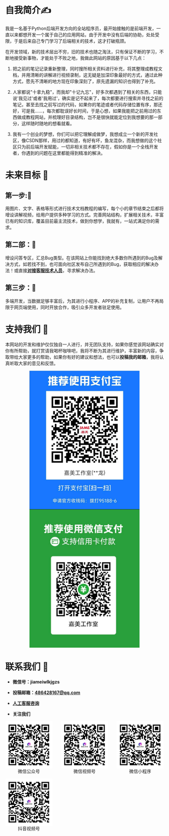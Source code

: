 # 自我简介:writing_hand:	

我是一名基于Python后端开发方向的全站程序员，最开始接触的是前端开发，一直以来都想开发一个属于自己的应用网站，由于开发中没有后端的协助，处处受限，于是后来自己专门学习了后端相关的技术，这才打破瓶颈。

在开发领域，新的技术层出不穷，旧的技术也随之淘汰，只有保证不断的学习，不断地接受新事物，才能处于不败之地，我做此网站的原因基于以下几点：

1. 把之前的笔记记录重新整理，同时搜所相关资料进行补充，将其整理成教程文档，并用清晰的讲解进行视频录制，这无疑是加深印象最好的方式，通过此种方式，愿先不清晰的地方现在印象深刻了，原先遗漏的知识也得到了补充。

2. 人家都说"十拿九稳"，而我却"十记九忘"，好多次都遇到了相关的东西，只能说'我见过'或者'我用过'，确实是记不起来了，每次都要进行搜索并寻找之前的笔记，甚至去找之前写过的代码，如果你的笔迹或者代码存储位置有序，那还好，可是我……，每次都耽误好长时间，于是心想，如果我能把之前用过的东西做成教程网站，并梳理好目录结构，岂不是很快就能定位到我想要的那一部分，这样随时随地的想看就看。
3. 我有一个创业的梦想，你们可以把它理解成做梦，我想成立一个新的开发社区，像CSDN那样，用过的都知道，有好有坏，鱼龙混杂，而我想做的这个社区只为前后端开发赋能，一切非相关技术都不存在，假如你是一个全栈开发者，你遇到的问题在这里都能得到精准的解决。

# 未来目标  :date:
## 第一步::muscle:

用图片、文字、表格等形式进行技术文档教程的编写，每个小的章节结束之后都将增设讲解视频，给用户提供多种学习的方式。完善网站结构，扩展相关技术，丰富已有的知识库，覆盖目前最主流技术，做到你想学，我就有，一站式满足你的需求。

## 第二部：:muscle:

增设问答专区，汇总Bug类型。在该网站上你能找到绝大多数你所遇到的Bug及解决方式，如若找不到，也可面向社区发布自己所遇到的Bug，获取相应的解决办法！或直接[**对接客服技术人员**](https://work.weixin.qq.com/kfid/kfc8c0fd9b49c1f38b8)，寻求解决办法。

## 第三步：:muscle:

多端开发，当数据足够丰富后，为其进行小程序、APP的补充复制，让用户不再局限于网页端使用，同时开放合作，吸引众多开发者驻足使用。

# 支持我们  :bouquet:

本网站的开发和维护仅仅独自一人进行，并无团队支持，如果你感觉该网站确实对你有所帮助，就打赏请我喝杯咖啡吧，我将不断为其进行维护，丰富新的内容，争取带给大家更多的帮助，如果你有好的建议和想法，也可以**投稿我的邮箱**，我将认真听取大家的意见和反馈。

<div style="display:flex;justify-content:space-around;flex-wrap:wrap;">
    <img src="./../.vuepress/public/images/zfb.jpg" style="width:350px"/>
    <img src="./../.vuepress/public/images/wx.jpg" style="width:350px"/>
</div>

# 联系我们 :email:
 - **微信号：jiameiwlkjgzs**
 - **投稿邮箱：486428167@qq.com**

 - [**人工客服咨询**](https://work.weixin.qq.com/kfid/kfc8c0fd9b49c1f38b8)
- **关注我们**
<div style="display:flex;justify-content:space-between;flex-wrap:wrap;">
    <div>
        <img src="./../.vuepress/public/images/gzh.jpg" style="width:150px"/>
        <p style="width:100%;text-align:center;margin-top:-5px">微信公众号</p>
    </div>
    <div>
        <img src="./../.vuepress/public/images/gzh.jpg" style="width:150px"/>
        <p style="width:100%;text-align:center;margin-top:-5px">微信视频号</p>
    </div>
    <div>
        <img src="./../.vuepress/public/images/gzh.jpg" style="width:150px"/>
        <p style="width:100%;text-align:center;margin-top:-5px">微信小程序</p>
    </div>
    <div>
        <img src="./../.vuepress/public/images/gzh.jpg" style="width:150px"/>
        <p style="width:100%;text-align:center;margin-top:-5px">抖音视频号</p>
    </div>
</div>
